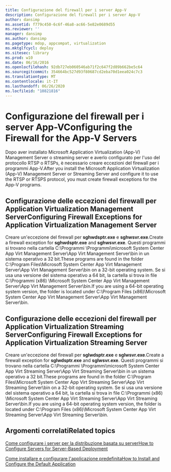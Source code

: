 ```yaml
---
title: Configurazione del firewall per i server App-V
description: Configurazione del firewall per i server App-V
author: dansimp
ms.assetid: f779c450-6c6f-46a8-ac66-5e82e0689d55
ms.reviewer: ''
manager: dansimp
ms.author: dansimp
ms.pagetype: mdop, appcompat, virtualization
ms.mktglfcycl: deploy
ms.sitesec: library
ms.prod: w10
ms.date: 06/16/2016
ms.openlocfilehash: 92db727eb060546ab71f2c647f2d89b662be5c64
ms.sourcegitcommit: 354664bc527d93f80687cd2eba70d1eea024c7c3
ms.translationtype: MT
ms.contentlocale: it-IT
ms.lasthandoff: 06/26/2020
ms.locfileid: "10821816"
---
```

# <span data-ttu-id="907cb-103">Configurazione del firewall per i server App-V</span><span class="sxs-lookup"><span data-stu-id="907cb-103">Configuring the Firewall for the App-V Servers</span></span>


<span data-ttu-id="907cb-104">Dopo aver installato Microsoft Application Virtualization (App-V) Management Server o streaming server e averlo configurato per l'uso del protocollo RTSP o RTSPs, è necessario creare eccezioni del firewall per i programmi App-V.</span><span class="sxs-lookup"><span data-stu-id="907cb-104">After you install the Microsoft Application Virtualization (App-V) Management Server or Streaming Server and configure it to use the RTSP or RTSPS protocol, you must create firewall exceptions for the App-V programs.</span></span>

## <span data-ttu-id="907cb-105">Configurazione delle eccezioni del firewall per Application Virtualization Management Server</span><span class="sxs-lookup"><span data-stu-id="907cb-105">Configuring Firewall Exceptions for Application Virtualization Management Server</span></span>


<span data-ttu-id="907cb-106">Creare un'eccezione del firewall per **sghwdsptr.exe** e **sghwsvr.exe**.</span><span class="sxs-lookup"><span data-stu-id="907cb-106">Create a firewall exception for **sghwdsptr.exe** and **sghwsvr.exe**.</span></span> <span data-ttu-id="907cb-107">Questi programmi si trovano nella cartella C:\\Programmi \\Programmi\\microsoft System Center App Virt Management Server\\App Virt Management Server\\bin in un sistema operativo a 32 bit.</span><span class="sxs-lookup"><span data-stu-id="907cb-107">These programs are found in the folder C:\\Program Files\\Microsoft System Center App Virt Management Server\\App Virt Management Server\\bin on a 32-bit operating system.</span></span> <span data-ttu-id="907cb-108">Se si usa una versione del sistema operativo a 64 bit, la cartella si trova in file C:\\Programmi (x86) \\Microsoft System Center App Virt Management Server\\App Virt Management Server\\bin.</span><span class="sxs-lookup"><span data-stu-id="907cb-108">If you are using a 64-bit operating system version, the folder is located under C:\\Program Files (x86)\\Microsoft System Center App Virt Management Server\\App Virt Management Server\\bin.</span></span>

## <span data-ttu-id="907cb-109">Configurazione delle eccezioni del firewall per Application Virtualization Streaming Server</span><span class="sxs-lookup"><span data-stu-id="907cb-109">Configuring Firewall Exceptions for Application Virtualization Streaming Server</span></span>


<span data-ttu-id="907cb-110">Creare un'eccezione del firewall per **sglwdsptr.exe** e **sglwsvr.exe**.</span><span class="sxs-lookup"><span data-stu-id="907cb-110">Create a firewall exception for **sglwdsptr.exe** and **sglwsvr.exe**.</span></span> <span data-ttu-id="907cb-111">Questi programmi si trovano nella cartella C:\\Programmi \\Programmi\\microsoft System Center App Virt Streaming Server\\App Virt Streaming Server\\bin in un sistema operativo a 32 bit.</span><span class="sxs-lookup"><span data-stu-id="907cb-111">These programs are found in the folder C:\\Program Files\\Microsoft System Center App Virt Streaming Server\\App Virt Streaming Server\\bin on a 32-bit operating system.</span></span> <span data-ttu-id="907cb-112">Se si usa una versione del sistema operativo a 64 bit, la cartella si trova in file C:\\Programmi (x86) \\Microsoft System Center App Virt Streaming Server\\App Virt Streaming Server\\bin.</span><span class="sxs-lookup"><span data-stu-id="907cb-112">If you are using a 64-bit operating system version, the folder is located under C:\\Program Files (x86)\\Microsoft System Center App Virt Streaming Server\\App Virt Streaming Server\\bin.</span></span>

## <span data-ttu-id="907cb-113">Argomenti correlati</span><span class="sxs-lookup"><span data-stu-id="907cb-113">Related topics</span></span>


[<span data-ttu-id="907cb-114">Come configurare i server per la distribuzione basata su server</span><span class="sxs-lookup"><span data-stu-id="907cb-114">How to Configure Servers for Server-Based Deployment</span></span>](how-to-configure-servers-for-server-based-deployment.md)

[<span data-ttu-id="907cb-115">Come installare e configurare l'applicazione predefinita</span><span class="sxs-lookup"><span data-stu-id="907cb-115">How to Install and Configure the Default Application</span></span>](how-to-install-and-configure-the-default-application.md)

 

 





